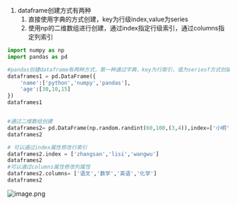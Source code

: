 1. dataframe创建方式有两种
   1. 直接使用字典的方式创建，key为行级index,value为series
   2. 使用np的二维数组进行创建，通过index指定行级索引，通过columns指定列索引
```python
import numpy as np
import pandas as pd

#pandas创建dataframe有两种方式，第一种通过字典，key为行索引，值为seriesf方式创建
dataframes1 = pd.DataFrame({
    'name':['python','numpy','pandas'],
    'age':[30,10,15]
})
dataframes1


#通过二维数组创建
dataframes2= pd.DataFrame(np.random.randint(60,100,(3,4)),index=['小明','小红','小王'],columns = ['chinese','math','english','chemistry'])
dataframes2

# 可以通过index属性修改行索引
dataframes2.index = ['zhangsan','lisi','wangwu']
dataframes2
#可以通过columns属性修改列属性
dataframes2.columns= ['语文','数学','英语','化学']
dataframes2

```
![image.png](https://cdn.nlark.com/yuque/0/2024/png/33630553/1704115291465-1811f8f3-bb08-4c79-b852-ec6b3537702d.png#averageHue=%23efefee&clientId=u0a9abd92-b127-4&from=paste&height=560&id=u6e624699&originHeight=700&originWidth=911&originalType=binary&ratio=1.25&rotation=0&showTitle=false&size=71959&status=done&style=none&taskId=u052f5039-13dc-4af6-a585-a0bacdf849f&title=&width=728.8)
